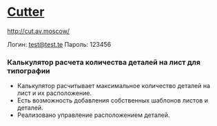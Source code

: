 # [Cutter](http://cut.av.moscow "Просмотр")
http://cut.av.moscow/

Логин: test@test.te 
Пароль: 123456

### Калькулятор расчета количества деталей на лист для типографии


- Калькулятор расчитывает максимальное количество деталей на лист и их расположение.
- Есть возможность добавления собственных шаблонов листов и деталей.
- Реализовано управление расположением деталей.
